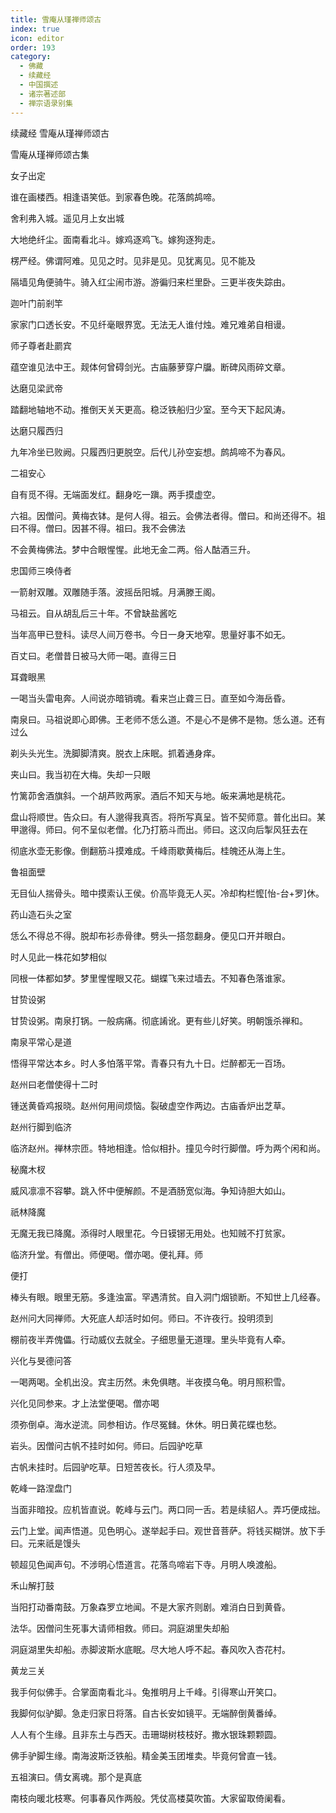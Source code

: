 ```yaml
---
title: 雪庵从瑾禅师颂古
index: true
icon: editor
order: 193
category:
  - 佛藏
  - 续藏经
  - 中国撰述
  - 诸宗著述部
  - 禅宗语录别集
---
```


续藏经   雪庵从瑾禅师颂古  

雪庵从瑾禅师颂古集  

女子出定  

谁在画楼西。相逢语笑低。到家春色晚。花落鹧鸪啼。  

舍利弗入城。遥见月上女出城  

大地绝纤尘。面南看北斗。嫁鸡逐鸡飞。嫁狗逐狗走。  

楞严经。佛谓阿难。见见之时。见非是见。见犹离见。见不能及  

隔墙见角便骑牛。骑入红尘闹市游。游徧归来栏里卧。三更半夜失踪由。  

迦叶门前剎竿  

家家门口透长安。不见纤毫眼界宽。无法无人谁付烛。难兄难弟自相谩。  

师子尊者赴罽宾  

蕴空谁见法中王。觌体何曾碍剑光。古庙藤萝穿户牖。断碑风雨碎文章。  

达磨见梁武帝  

踏翻地轴地不动。推倒天关天更高。稳泛铁船归少室。至今天下起风涛。  

达磨只履西归  

九年冷坐已败阙。只履西归更脱空。后代儿孙空妄想。鹧鸪啼不为春风。  

二祖安心  

自有觅不得。无端面发红。翻身吃一蹎。两手摸虚空。  

六祖。因僧问。黄梅衣钵。是何人得。祖云。会佛法者得。僧曰。和尚还得不。祖曰不得。僧曰。因甚不得。祖曰。我不会佛法  

不会黄梅佛法。梦中合眼惺惺。此地无金二两。俗人酤酒三升。  

忠国师三唤侍者  

一箭射双雕。双雕随手落。波摇岳阳城。月满滕王阁。  

马祖云。自从胡乱后三十年。不曾缺盐酱吃  

当年高甲已登科。读尽人间万卷书。今日一身天地窄。思量好事不如无。  

百丈曰。老僧昔日被马大师一喝。直得三日  

耳聋眼黑  

一喝当头雷电奔。人间说亦暗销魂。看来岂止聋三日。直至如今海岳昏。  

南泉曰。马祖说即心即佛。王老师不恁么道。不是心不是佛不是物。恁么道。还有过么  

剃头头光生。洗脚脚清爽。脱衣上床眠。抓着通身痒。  

夹山曰。我当初在大梅。失却一只眼  

竹篱茆舍酒旗斜。一个胡芦败两家。酒后不知天与地。皈来满地是桃花。  

盘山将顺世。告众曰。有人邈得我真否。将所写真呈。皆不契师意。普化出曰。某甲邈得。师曰。何不呈似老僧。化乃打筋斗而出。师曰。这汉向后掣风狂去在  

彻底氷壶无影像。倒翻筋斗摸难成。千峰雨歇黄梅后。桂魄还从海上生。  

鲁祖面壁  

无目仙人揣骨头。暗中摸索认王侯。价高毕竟无人买。冷却构栏懡[怡-台+罗]休。  

药山造石头之室  

恁么不得总不得。脱却布衫赤骨律。劈头一搭忽翻身。便见口开并眼白。  

时人见此一株花如梦相似  

同根一体都如梦。梦里惺惺眼又花。蝴蝶飞来过墙去。不知春色落谁家。  

甘贽设粥  

甘贽设粥。南泉打锅。一般病痛。彻底誵讹。更有些儿好笑。明朝饿杀禅和。  

南泉平常心是道  

悟得平常达本乡。时人多怕落平常。青春只有九十日。烂醉都无一百场。  

赵州曰老僧使得十二时  

锺送黄昏鸡报晓。赵州何用间烦恼。裂破虚空作两边。古庙香炉出芝草。  

赵州行脚到临济  

临济赵州。禅林宗匝。特地相逢。恰似相扑。撞见今时行脚僧。呼为两个闲和尚。  

秘魔木杈  

威风凛凛不容攀。跳入怀中便解颜。不是酒肠宽似海。争知诗胆大如山。  

祇林降魔  

无魔无我已降魔。添得时人眼里花。今日镆铘无用处。也知贼不打贫家。  

临济升堂。有僧出。师便喝。僧亦喝。便礼拜。师  

便打  

棒头有眼。眼里无筋。多逢浊富。罕遇清贫。自入洞门烟锁断。不知世上几经春。  

赵州问大同禅师。大死底人却活时如何。师曰。不许夜行。投明须到  

棚前夜半弄傀儡。行动威仪去就全。子细思量无道理。里头毕竟有人牵。  

兴化与旻德问答  

一喝两喝。全机出没。宾主历然。未免俱瞎。半夜摸乌龟。明月照积雪。  

兴化见同参来。才上法堂便喝。僧亦喝  

须弥倒卓。海水逆流。同参相访。作尽冤雠。休休。明日黄花蝶也愁。  

岩头。因僧问古帆不挂时如何。师曰。后园驴吃草  

古帆未挂时。后园驴吃草。日短苦夜长。行人须及早。  

乾峰一路涅盘门  

当面非暗投。应机皆直说。乾峰与云门。两口同一舌。若是续貂人。弄巧便成拙。  

云门上堂。闻声悟道。见色明心。遂举起手曰。观世音菩萨。将钱买糊饼。放下手曰。元来祇是馒头  

顿超见色闻声句。不涉明心悟道言。花落鸟啼岩下寺。月明人唤渡船。  

禾山解打鼓  

当阳打动番南鼓。万象森罗立地闻。不是大家齐则剧。难消白日到黄昏。  

法华。因僧问生死事大请师相救。师曰。洞庭湖里失却船  

洞庭湖里失却船。赤脚波斯水底眠。尽大地人呼不起。春风吹入杏花村。  

黄龙三关  

我手何似佛手。合掌面南看北斗。兔推明月上千峰。引得寒山开笑口。  

我脚何似驴脚。急走归家日将落。自古长安如镜平。无端醉倒黄番绰。  

人人有个生缘。且非东土与西天。击珊瑚树枝枝好。撒水银珠颗颗圆。  

佛手驴脚生缘。南海波斯泛铁船。精金美玉团堆卖。毕竟何曾直一钱。  

五祖演曰。倩女离魂。那个是真底  

南枝向暖北枝寒。何事春风作两般。凭仗高楼莫吹笛。大家留取倚阑看。  
